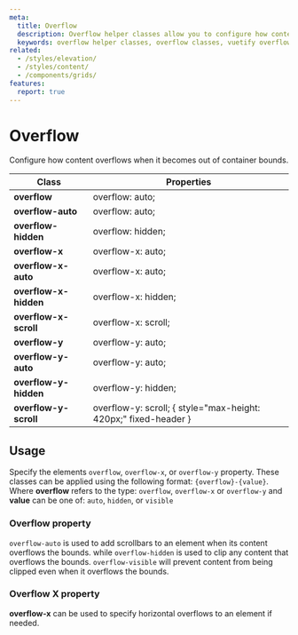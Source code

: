 ```yaml
---
meta:
  title: Overflow
  description: Overflow helper classes allow you to configure how content overflows when it beocomes too large.
  keywords: overflow helper classes, overflow classes, vuetify overflow
related:
  - /styles/elevation/
  - /styles/content/
  - /components/grids/
features:
  report: true
---
```


# Overflow

Configure how content overflows when it becomes out of container bounds.

<PageFeatures />

| Class | Properties |
| - | - |
| **overflow** | overflow: auto; |
| **overflow-auto** | overflow: auto; |
| **overflow-hidden** | overflow: hidden; |
| **overflow-x** | overflow-x: auto; |
| **overflow-x-auto** | overflow-x: auto; |
| **overflow-x-hidden** | overflow-x: hidden; |
| **overflow-x-scroll** | overflow-x: scroll; |
| **overflow-y** | overflow-y: auto; |
| **overflow-y-auto** | overflow-y: auto; |
| **overflow-y-hidden** | overflow-y: hidden; |
| **overflow-y-scroll** | overflow-y: scroll; { style="max-height: 420px;" fixed-header } |

<PromotedEntry />

## Usage

Specify the elements `overflow`, `overflow-x`, or `overflow-y` property. These classes can be applied using the following format: `{overflow}-{value}`. Where **overflow** refers to the type: `overflow`, `overflow-x` or `overflow-y` and **value** can be one of: `auto`, `hidden`, or `visible`

### Overflow property

`overflow-auto` is used to add scrollbars to an element when its content overflows the bounds. while `overflow-hidden` is used to clip any content that overflows the bounds. `overflow-visible` will prevent content from being clipped even when it overflows the bounds.

<ExamplesExample file="overflow/overflow" />

### Overflow X property

**overflow-x** can be used to specify horizontal overflows to an element if needed.

<ExamplesExample file="overflow/overflow-x" />
